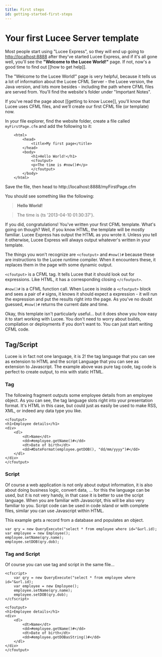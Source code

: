 ```yaml
---
title: First steps
id: getting-started-first-steps
---
```


# Your first Lucee Server template #

Most people start using "Lucee Express", so they will end up going to [http://localhost:8888](http://localhost:8888) after they've started Lucee Express, and if it's all gone well, you'll see the **"Welcome to the Lucee World!"** page.  If not, now's a good time to find out [[how to get help]].

The "Welcome to the Lucee World!" page is very helpful, because it tells us a lot of information about the Lucee CFML Server - the Lucee version, the Java version, and lots more besides - including the path where CFML files are served from.  You'll find the website's folder under "Important Notes".

If you've read the page about [[getting to know Lucee]], you'll know that Lucee uses CFML files, and we'll create our first CFML file (or template) now.

In your file explorer, find the website folder, create a file called `myFirstPage.cfm` and add the following to it:

```lucee
	<html>
		<head>
			<title>My first page</title>
		</head>
		<body>
			<h1>Hello World!</h1>
			<cfoutput>
			<p>The time is #now()#</p>
			</cfoutput>
		</body>
	</html>
```

Save the file, then head to http://localhost:8888/myFirstPage.cfm

You should see something like the following:

> **Hello World!**

> The time is {ts '2013-04-10 01:30:37'}.

If you did, congratulations!  You've written your first CFML template.  What's going on though?  Well, if you know HTML, the template will be mostly familiar.  Lucee Express has output the HTML as you wrote it.  Unless you tell it otherwise, Lucee Express will always output whatever's written in your template.  

The things you won't recognize are `<cfoutput>` and `#now()#` because these are instructions to the Lucee runtime compiler.  When it encounters these, it replaces them in the page with some dynamic output.  

`<cfoutput>` is a CFML tag.  It tells Lucee that it should look out for expressions.  Like HTML, it has a corresponding closing `</cfoutput>`.  

`#now()#` is a CFML function call.  When Lucee is inside a `<cfoutput>` block and sees a pair of `#` signs, it knows it should expect a expression - it will run the expression and put the results right into the page. As you've no doubt guessed, `#now()#` returns the current date and time.

Okay, this template isn't particularly useful... but it does show you how easy it to start working with Lucee.  You don't need to worry about builds, compilation or deployments if you don't want to.  You can just start writing CFML code.  

## Tag/Script
Lucee is in fact not one language, it is 2!
the tag language that you can see as extension to HTML and the script Language that you can see as extension to Javascript.
The example above was  pure tag code, tag code is perfect to create output, to mix with static HTML.

### Tag ###
The following fragment outputs some employee details from an employee object.  As you can see, the tag language slots right into your presentation format.  It's HTML in this case, but could just as easily be used to make RSS, XML, or indeed any data type you like.  

```lucee
<cfoutput>
<h1>Employee details</h1>
<div>
    <dl>
        <dt>Name</dt>
        <dd>#employee.getName()#</dd>
        <dt>Date of birth</dt>
        <dd>#DateFormat(employee.getDOB(), "dd/mm/yyyy")#</dd>
    </dl>
</div>
</cfoutput>
```
### Script ###
Of course a web application is not only about output information, it is also about doing business logic, convert data, ...
for this the language can be used, but it is not very handy, in that case it is better to use the script language.
When you are familiar with Javascript, this will be also very familiar to you.
Script code can be used in code island or with complete files, similar you can use Javascript within HTML.

This example gets a record from a database and populates an object.

```luceescript
var qry = new QueryExecute("select * from employee where id="&url.id);
var employee = new Employee();
employee.setName(qry.name);
employee.setDOB(qry.dob);
```

### Tag and Script ###

Of course you can use tag and script in the same file...

```lucee
<cfscript>
    var qry = new QueryExecute("select * from employee where id="&url.id);
    var employee = new Employee();
    employee.setName(qry.name);
    employee.setDOB(qry.dob);
</cfscript>

<cfoutput>
<h1>Employee details</h1>
<div>
    <dl>
        <dt>Name</dt>
        <dd>#employee.getName()#</dd>
        <dt>Date of birth</dt>
        <dd>#employee.getDOBasString()#</dd>
    </dl>
</div>
</cfoutput>
```
